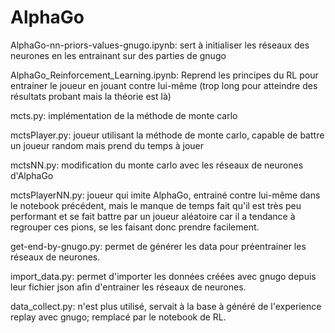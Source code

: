# AlphaGo

AlphaGo-nn-priors-values-gnugo.ipynb: sert à initialiser les réseaux des neurones en les entrainant sur des parties de gnugo

AlphaGo_Reinforcement_Learning.ipynb: Reprend les principes du RL pour entrainer le joueur en jouant contre lui-même (trop long pour atteindre des résultats probant mais la théorie est là)

mcts.py: implémentation de la méthode de monte carlo

mctsPlayer.py: joueur utilisant la méthode de monte carlo, capable de battre un joueur random mais prend du temps à jouer

mctsNN.py: modification du monte carlo avec les réseaux de neurones d'AlphaGo

mctsPlayerNN.py: joueur qui imite AlphaGo, entrainé contre lui-même dans le notebook précédent, mais le manque de temps fait qu'il est très peu performant et se fait battre par un joueur aléatoire car il a tendance à regrouper ces pions, se les faisant donc prendre facilement.

get-end-by-gnugo.py: permet de générer les data pour préentrainer les réseaux de neurones.

import_data.py: permet d'importer les données créées avec gnugo depuis leur fichier json afin d'entrainer les réseaux de neurones.

data_collect.py: n'est plus utilisé, servait à la base à généré de l'experience replay avec gnugo; remplacé par le notebook de RL.
